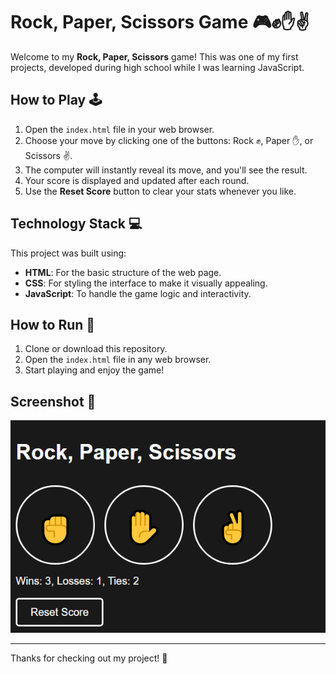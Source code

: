 ﻿# Rock, Paper, Scissors Game 🎮✊✋✌️

Welcome to my **Rock, Paper, Scissors** game! This was one of my first projects, developed during high school while I was learning JavaScript.

## How to Play 🕹️

1. Open the `index.html` file in your web browser.
2. Choose your move by clicking one of the buttons: Rock ✊, Paper ✋, or Scissors ✌️.
3. The computer will instantly reveal its move, and you'll see the result.
4. Your score is displayed and updated after each round.
5. Use the **Reset Score** button to clear your stats whenever you like.

## Technology Stack 💻

This project was built using:

- **HTML**: For the basic structure of the web page.
- **CSS**: For styling the interface to make it visually appealing.
- **JavaScript**: To handle the game logic and interactivity.

## How to Run 🏃

1. Clone or download this repository.
2. Open the `index.html` file in any web browser.
3. Start playing and enjoy the game!

## Screenshot 📸

![Game Screenshot](screenshot.png)

---

Thanks for checking out my project! 🎉
